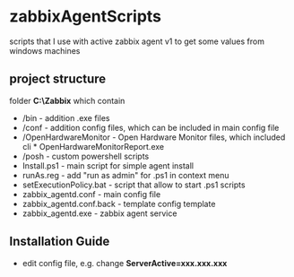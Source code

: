 # zabbixAgentScripts

scripts that I use with active zabbix agent v1 to get some values from windows machines

## project structure

folder **C:\Zabbix** which contain

* /bin - addition .exe files
* /conf - addition config files, which can be included in main config file
* /OpenHardwareMonitor - Open Hardware Monitor files, which included cli  * OpenHardwareMonitorReport.exe
* /posh - custom powershell scripts
* Install.ps1 - main script for simple agent install
* runAs.reg - add "run as admin" for .ps1 in context menu
* setExecutionPolicy.bat - script that allow to start .ps1 scripts
* zabbix_agentd.conf - main config file
* zabbix_agentd.conf.back - template config template
* zabbix_agentd.exe - zabbix agent service


## Installation Guide

* edit config file, e.g. change **ServerActive=xxx.xxx.xxx**
 

